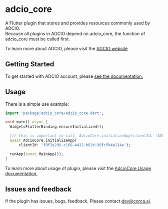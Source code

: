 #  adcio_core

A Flutter plugin that stores and provides resources commonly used by ADCIO.  
Because all plugins in ADCIO depend on adcio_core, the function of adcio_core must be called first.

To learn more about ADCIO, please visit the [ADCIO website](https://www.adcio.ai/)

## Getting Started
<!--
TODO Documentation introduction url 수정하기.
-->
To get started with ADCIO account, please [see the documentation.](https://docs.adcio.ai/en/docs/introduction)

## Usage
There is a simple use example:
```dart
import 'package:adcio_core/adcio_core.dart';

void main() async {
  WidgetsFlutterBinding.ensureInitialized();

  /// this is important to call `AdcioCore.initializeApp(clientId: 'ADCIO_STORE_ID')` function.
  await AdcioCore.initializeApp(
      clientId: 'f8f2e298-c168-4412-b82d-98fc5b4a114a');

  runApp(const MainApp());
}
```
To learn more about usage of plugin, please visit the [AdcioCore Usage documentation.](https://docs.adcio.ai/en/sdk/core/flutter)

## Issues and feedback
If the plugin has issues, bugs, feedback, Please contact <dev@corca.ai>.